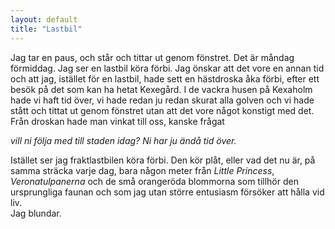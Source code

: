 ```yaml
---
layout: default
title: "Lastbil"
---
```


Jag tar en paus, och står och tittar ut genom fönstret. Det är måndag förmiddag.
Jag ser en lastbil köra förbi.
Jag önskar att det vore en annan tid och att jag, istället för en lastbil, hade sett en hästdroska åka förbi, efter ett besök på det som kan ha hetat Kexegård.
 I de vackra husen på Kexaholm hade vi haft tid över, vi hade redan ju redan skurat alla golven och vi hade stått och tittat ut genom fönstret utan att det vore något konstigt med det.
Från droskan hade man vinkat till oss,
kanske frågat

_vill ni följa med till staden idag? Ni har ju ändå tid över._

 Istället ser jag fraktlastbilen köra förbi.  Den kör plåt, eller vad det nu är,  på samma sträcka varje dag, bara någon meter från _Little Princess_, _Veronatulpanerna_ och de små orangeröda blommorna som tillhör den ursprungliga faunan och som jag utan större entusiasm försöker att hålla vid liv.  
Jag blundar.
